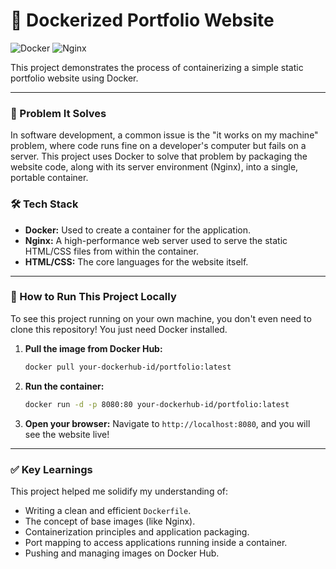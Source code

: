 # 🐳 Dockerized Portfolio Website

![Docker](https://img.shields.io/badge/docker-%230db7ed.svg?style=for-the-badge&logo=docker&logoColor=white)
![Nginx](https://img.shields.io/badge/nginx-%23009639.svg?style=for-the-badge&logo=nginx&logoColor=white)

This project demonstrates the process of containerizing a simple static portfolio website using Docker.

---

### 🤔 Problem It Solves

In software development, a common issue is the "it works on my machine" problem, where code runs fine on a developer's computer but fails on a server. This project uses Docker to solve that problem by packaging the website code, along with its server environment (Nginx), into a single, portable container.

### 🛠️ Tech Stack

* **Docker:** Used to create a container for the application.
* **Nginx:** A high-performance web server used to serve the static HTML/CSS files from within the container.
* **HTML/CSS:** The core languages for the website itself.

---

### 🚀 How to Run This Project Locally

To see this project running on your own machine, you don't even need to clone this repository! You just need Docker installed.

1.  **Pull the image from Docker Hub:**
    ```bash
    docker pull your-dockerhub-id/portfolio:latest
    ```

2.  **Run the container:**
    ```bash
    docker run -d -p 8080:80 your-dockerhub-id/portfolio:latest
    ```

3.  **Open your browser:**
    Navigate to `http://localhost:8080`, and you will see the website live!

---

### ✅ Key Learnings

This project helped me solidify my understanding of:
* Writing a clean and efficient `Dockerfile`.
* The concept of base images (like Nginx).
* Containerization principles and application packaging.
* Port mapping to access applications running inside a container.
* Pushing and managing images on Docker Hub.
